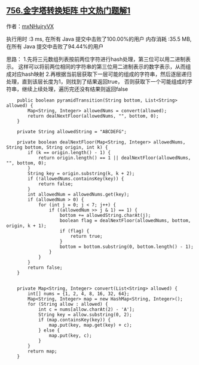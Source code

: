 ## [756.金字塔转换矩阵 中文热门题解1](https://leetcode.cn/problems/pyramid-transition-matrix/solutions/100000/java-xian-huo-qu-xia-yi-ceng-ran-hou-zhu-ceng-di-g)

作者：[mxNHujryVX](https://leetcode.cn/u/mxNHujryVX)

执行用时 :3 ms, 在所有 Java 提交中击败了100.00%的用户
内存消耗 :35.5 MB, 在所有 Java 提交中击败了94.44%的用户

思路：
1.先将三元数组列表按前两位字符进行hash处理，第三位可以用二进制表示。
  这样可以将前两位相同的字符串的第三位用二进制表示的数字表示，从而组成对应hash映射
2.再根据当前层获取下一层可能的组成的字符串，然后逐层递归处理，直到该层长度为1，则找到了结果返回true，
  否则获取下一个可能组成的字符串，继续上续处理，遍历完还没有结果则返回false



```
    public boolean pyramidTransition(String bottom, List<String> allowed) {
        Map<String, Integer> allowedNums = convert(allowed);
        return dealNextFloor(allowedNums, "", bottom, 0);
    }

    private String allowedString = "ABCDEFG";

    private boolean dealNextFloor(Map<String, Integer> allowedNums, String bottom, String origin, int k) {
        if (k == origin.length() - 1) {
            return origin.length() == 1 || dealNextFloor(allowedNums, "", bottom, 0);
        }
        String key = origin.substring(k, k + 2);
        if (!allowedNums.containsKey(key)) {
            return false;
        }
        int allowedNum = allowedNums.get(key);
        if (allowedNum > 0) {
            for (int j = 0; j < 7; j++) {
                if ((allowedNum >> j & 1) == 1) {
                    bottom += allowedString.charAt(j);
                    boolean flag = dealNextFloor(allowedNums, bottom, origin, k + 1);
                    if (flag) {
                        return true;
                    }
                    bottom = bottom.substring(0, bottom.length() - 1);
                }
            }
        }
        return false;
    }


    private Map<String, Integer> convert(List<String> allowed) {
        int[] nums = {1, 2, 4, 8, 16, 32, 64};
        Map<String, Integer> map = new HashMap<String, Integer>();
        for (String allow : allowed) {
            int c = nums[allow.charAt(2) - 'A'];
            String key = allow.substring(0, 2);
            if (map.containsKey(key)) {
                map.put(key, map.get(key) + c);
            } else {
                map.put(key, c);
            }
        }
        return map;
    }
```
